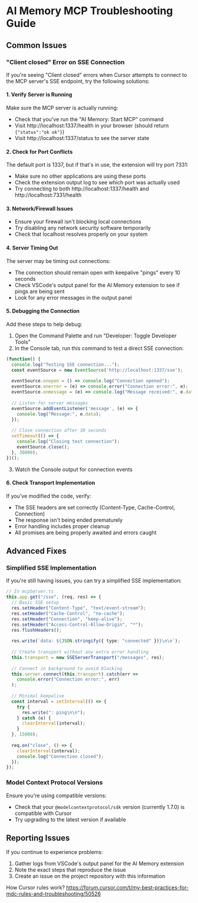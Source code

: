 # AI Memory MCP Troubleshooting Guide

## Common Issues

### "Client closed" Error on SSE Connection

If you're seeing "Client closed" errors when Cursor attempts to connect to the MCP server's SSE endpoint, try the following solutions:

#### 1. Verify Server is Running

Make sure the MCP server is actually running:
- Check that you've run the "AI Memory: Start MCP" command
- Visit http://localhost:1337/health in your browser (should return `{"status":"ok ok"}`)
- Visit http://localhost:1337/status to see the server state

#### 2. Check for Port Conflicts

The default port is 1337, but if that's in use, the extension will try port 7331:
- Make sure no other applications are using these ports
- Check the extension output log to see which port was actually used
- Try connecting to both http://localhost:1337/health and http://localhost:7331/health

#### 3. Network/Firewall Issues

- Ensure your firewall isn't blocking local connections
- Try disabling any network security software temporarily
- Check that localhost resolves properly on your system

#### 4. Server Timing Out

The server may be timing out connections:
- The connection should remain open with keepalive "pings" every 10 seconds
- Check VSCode's output panel for the AI Memory extension to see if pings are being sent
- Look for any error messages in the output panel

#### 5. Debugging the Connection

Add these steps to help debug:

1. Open the Command Palette and run "Developer: Toggle Developer Tools"
2. In the Console tab, run this command to test a direct SSE connection:

```javascript
(function() {
  console.log("Testing SSE connection...");
  const eventSource = new EventSource('http://localhost:1337/sse');
  
  eventSource.onopen = () => console.log("Connection opened");
  eventSource.onerror = (e) => console.error("Connection error:", e);
  eventSource.onmessage = (e) => console.log("Message received:", e.data);
  
  // Listen for server messages
  eventSource.addEventListener('message', (e) => {
    console.log("Message:", e.data);
  });
  
  // Close connection after 30 seconds
  setTimeout(() => {
    console.log("Closing test connection");
    eventSource.close();
  }, 30000);
})();
```

3. Watch the Console output for connection events

#### 6. Check Transport Implementation

If you've modified the code, verify:
- The SSE headers are set correctly (Content-Type, Cache-Control, Connection)
- The response isn't being ended prematurely
- Error handling includes proper cleanup
- All promises are being properly awaited and errors caught

## Advanced Fixes

### Simplified SSE Implementation

If you're still having issues, you can try a simplified SSE implementation:

```typescript
// In mcpServer.ts
this.app.get("/sse", (req, res) => {
  // Basic SSE setup
  res.setHeader("Content-Type", "text/event-stream");
  res.setHeader("Cache-Control", "no-cache");
  res.setHeader("Connection", "keep-alive");
  res.setHeader("Access-Control-Allow-Origin", "*");
  res.flushHeaders();
  
  res.write(`data: ${JSON.stringify({ type: "connected" })}\n\n`);
  
  // Create transport without any extra error handling
  this.transport = new SSEServerTransport("/messages", res);
  
  // Connect in background to avoid blocking
  this.server.connect(this.transport).catch(err => 
    console.error("Connection error:", err)
  );
  
  // Minimal keepalive
  const interval = setInterval(() => {
    try {
      res.write(": ping\n\n");
    } catch (e) {
      clearInterval(interval);
    }
  }, 15000);
  
  req.on("close", () => {
    clearInterval(interval);
    console.log("Connection closed");
  });
});
```

### Model Context Protocol Versions

Ensure you're using compatible versions:
- Check that your `@modelcontextprotocol/sdk` version (currently 1.7.0) is compatible with Cursor
- Try upgrading to the latest version if available

## Reporting Issues

If you continue to experience problems:
1. Gather logs from VSCode's output panel for the AI Memory extension
2. Note the exact steps that reproduce the issue
3. Create an issue on the project repository with this information 


How Cursor rules work?
https://forum.cursor.com/t/my-best-practices-for-mdc-rules-and-troubleshooting/50526